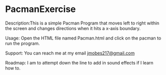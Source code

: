 # PacmanExercise

Description:This is a simple Pacman Program that moves left to right within the screen and changes directions when it hits a x-axis boundary.

Usage: Open the HTML file named Pacman.html and click on the pacman to run the program. 

Support: You can reach me at my email jmobes217@gmail.com

Roadmap: I am to attempt down the line to add in sound effects if I learn how to. 
